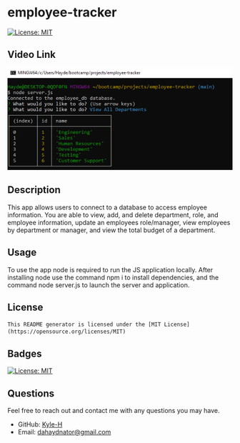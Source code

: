 # employee-tracker
  [![License: MIT](https://img.shields.io/badge/License-MIT-yellow.svg)](https://opensource.org/licenses/MIT)
  
  ## Video Link
  


  ![alt text](./assets/images/redmeimg.png)

  ## Description
  This app allows users to connect to a database to access employee information. You are able to view, add, and delete department, role, and employee information, update an employees role/manager, view employees by department or manager, and view the total budget of a department. 


  ## Usage
  To use the app node is required to run the JS application locally. After installing node use the command npm i to install dependencies, and the command node server.js to launch the server and application.

  ## License
    This README generator is licensed under the [MIT License](https://opensource.org/licenses/MIT)
  

  ## Badges
  [![License: MIT](https://img.shields.io/badge/License-MIT-yellow.svg)](https://opensource.org/licenses/MIT)

  ## Questions
  Feel free to reach out and contact me with any questions you may have.
  - GitHub: [Kyle-H](https://github.com/Kyle-H)
  - Email: dahaydnator@gmail.com
